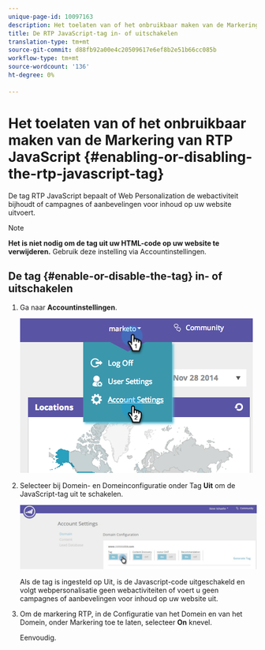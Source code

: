 ```yaml
---
unique-page-id: 10097163
description: Het toelaten van of het onbruikbaar maken van de Markering JavaScript van RTP - de Documentatie van het Product
title: De RTP JavaScript-tag in- of uitschakelen
translation-type: tm+mt
source-git-commit: d88fb92a00e4c20509617e6ef8b2e51b66cc085b
workflow-type: tm+mt
source-wordcount: '136'
ht-degree: 0%

---
```



# Het toelaten van of het onbruikbaar maken van de Markering van RTP JavaScript {#enabling-or-disabling-the-rtp-javascript-tag}

De tag RTP JavaScript bepaalt of Web Personalization de webactiviteit bijhoudt of campagnes of aanbevelingen voor inhoud op uw website uitvoert.

>[!NOTE]
>
>**Het is niet nodig om de tag uit uw HTML-code op uw website te verwijderen.** Gebruik deze instelling via Accountinstellingen.

## De tag {#enable-or-disable-the-tag} in- of uitschakelen

1. Ga naar **Accountinstellingen**.

   ![](assets/image2014-12-1-23-3a3-3a12.png)

1. Selecteer bij Domein- en Domeinconfiguratie onder Tag **Uit** om de JavaScript-tag uit te schakelen.

   ![](assets/account-settings-domain-tag.jpg)

   Als de tag is ingesteld op Uit, is de Javascript-code uitgeschakeld en volgt webpersonalisatie geen webactiviteiten of voert u geen campagnes of aanbevelingen voor inhoud op uw website uit.

1. Om de markering RTP, in de Configuratie van het Domein en van het Domein, onder Markering toe te laten, selecteer **On** knevel.

   Eenvoudig.

